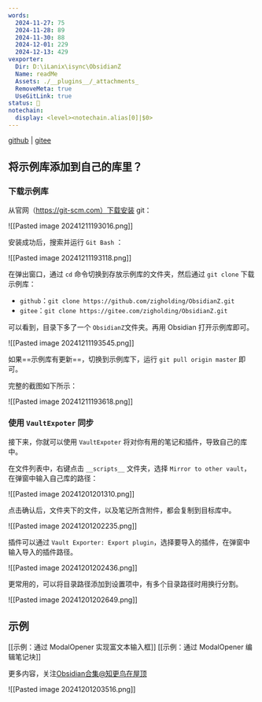 ```yaml
---
words:
  2024-11-27: 75
  2024-11-28: 89
  2024-11-30: 88
  2024-12-01: 229
  2024-12-13: 429
vexporter:
  Dir: D:\iLanix\isync\ObsidianZ
  Name: readMe
  Assets: ./__plugins__/_attachments_
  RemoveMeta: true
  UseGitLink: true
status: 🌱
notechain:
  display: <level><notechain.alias[0]|$0>
---
```


[github](https://github.com/zigholding/ObsidianZ) | [gitee](https://gitee.com/zigholding/ObsidianZ.git)

## 将示例库添加到自己的库里？

### 下载示例库

从官网（https://git-scm.com）下载安装 git：

![[Pasted image 20241211193016.png]]

安装成功后，搜索并运行 `Git Bash` ：

![[Pasted image 20241211193118.png]]

在弹出窗口，通过 `cd` 命令切换到存放示例库的文件夹，然后通过 `git clone` 下载示例库：
- `github`：`git clone https://github.com/zigholding/ObsidianZ.git`
- `gitee`：`git clone https://gitee.com/zigholding/ObsidianZ.git`

可以看到，目录下多了一个 `ObsidianZ`文件夹。再用 Obsidian 打开示例库即可。

![[Pasted image 20241211193545.png]]

如果==示例库有更新==，切换到示例库下，运行 `git pull origin master` 即可。

完整的截图如下所示：

![[Pasted image 20241211193618.png]]

### 使用 `VaultExpoter` 同步

接下来，你就可以使用 `VaultExpoter` 将对你有用的笔记和插件，导致自己的库中。

在文件列表中，右键点击 `__scripts__` 文件夹，选择 `Mirror to other vault`，在弹窗中输入自己库的路径：


![[Pasted image 20241201201310.png]]

点击确认后，文件夹下的文件，以及笔记所含附件，都会复制到目标库中。

![[Pasted image 20241201202235.png]]

插件可以通过 `Vault Exporter: Export plugin`，选择要导入的插件，在弹窗中输入导入的插件路径。

![[Pasted image 20241201202436.png]]

更常用的，可以将目录路径添加到设置项中，有多个目录路径时用换行分割。

![[Pasted image 20241201202649.png]]

## 示例

[[示例：通过 ModalOpener 实现富文本输入框]]
[[示例：通过 ModalOpener 编辑笔记块]]


更多内容，关注[Obsidian合集@知更鸟在屋顶](https://mp.weixin.qq.com/mp/appmsgalbum?__biz=MzI5MzMxMTU1OQ==&action=getalbum&album_id=3677572515146301446&scene=173&subscene=&sessionid=svr_c2c428d707b&enterid=1732711508&from_msgid=2247488384&from_itemidx=1&count=3&nolastread=1#wechat_redirect)

![[Pasted image 20241201203516.png]]